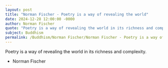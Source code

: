 ```yaml
---
layout: post
title: "Norman Fischer - Poetry is a way of revealing the world"
date: 2024-12-28 12:00:00 -0000
author: Norman Fischer
quote: "Poetry is a way of revealing the world in its richness and complexity."
subject: Buddhism
permalink: /Buddhism/Norman Fischer/Norman Fischer - Poetry is a way of revealing the world
---
```


Poetry is a way of revealing the world in its richness and complexity.

- Norman Fischer
